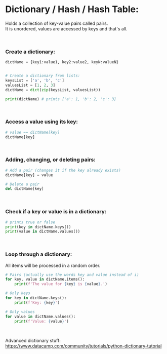 # Dictionary / Hash / Hash Table:
Holds a collection of key-value pairs called pairs.  
It is unordered, values are accessed by keys and that's all.

<br>

### Create a dictionary:
```python
dictName = {key1:value1, key2:value2, keyN:valueN}


# Create a dictionary from lists:
keysList = ['a', 'b', 'c']
valuesList = [1, 2, 3]
dictName = dict(zip(keysList, valuesList))

print(dictName) # prints {'a': 1, 'b': 2, 'c': 3}
```

<br>

### Access a value using its key:
```python
# value == dictName[key]
dictName[key]
```

<br>

### Adding, changing, or deleting pairs:
```python
# Add a pair (changes it if the key already exists)
dictName[key] = value

# Delete a pair
del dictName[key]
```

<br>

### Check if a key or value is in a dictionary:
```python
# prints true or false
print(key in dictName.keys())
print(value in dictName.values())
```

<br>

### Loop through a dictionary:
All items will be processed in a random order.
```python
# Pairs (actually use the words key and value instead of i)
for key, value in dictName.items():
    print(f'The value for {key} is {value}.')

# Only keys
for key in dictName.keys():
    print(f'Key: {key}')

# Only values
for value in dictName.values():
    print(f'Value: {value}')
```

<br>

Advanced dictionary stuff:  
https://www.datacamp.com/community/tutorials/python-dictionary-tutorial
